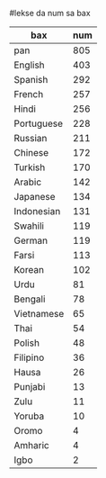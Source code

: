#lekse da num sa bax

| bax | num |
|-----|-----|
| pan | 805 |
| English | 403 |
| Spanish | 292 |
| French | 257 |
| Hindi | 256 |
| Portuguese | 228 |
| Russian | 211 |
| Chinese | 172 |
| Turkish | 170 |
| Arabic | 142 |
| Japanese | 134 |
| Indonesian | 131 |
| Swahili | 119 |
| German | 119 |
| Farsi | 113 |
| Korean | 102 |
| Urdu | 81 |
| Bengali | 78 |
| Vietnamese | 65 |
| Thai | 54 |
| Polish | 48 |
| Filipino | 36 |
| Hausa | 26 |
| Punjabi | 13 |
| Zulu | 11 |
| Yoruba | 10 |
| Oromo | 4 |
| Amharic | 4 |
| Igbo | 2 |
